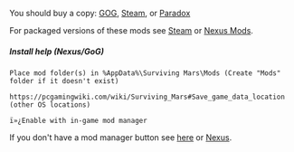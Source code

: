 You should buy a copy: [GOG](https://www.gog.com/game/surviving_mars), [Steam](http://store.steampowered.com/app/464920), or [Paradox](https://www.paradoxplaza.com/surviving-mars)

For packaged versions of these mods see [Steam](https://steamcommunity.com/workshop/filedetails/?id=1411210466) or [Nexus Mods](https://www.nexusmods.com/survivingmars/users/659381?tab=user+files).

##### Install help (Nexus/GoG)
```
Place mod folder(s) in %AppData%\Surviving Mars\Mods (Create "Mods" folder if it doesn't exist)

https://pcgamingwiki.com/wiki/Surviving_Mars#Save_game_data_location (other OS locations)

ï»¿Enable with in-game mod manager
```
If you don't have a mod manager button see [here](https://github.com/ChoGGi/SurvivingMars_CheatMods/tree/master/Mods%20ChoGGi/Startup%20Show%20Mod%20Manager%20GoG%20(Linux%20OSX)) or [Nexus](https://www.nexusmods.com/survivingmars/mods/77?tab=files).
